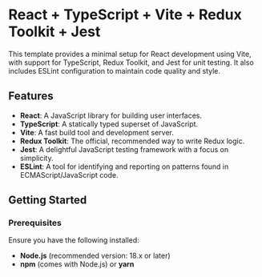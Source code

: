 
# React + TypeScript + Vite + Redux Toolkit + Jest

This template provides a minimal setup for React development using Vite, with support for TypeScript, Redux Toolkit, and Jest for unit testing. It also includes ESLint configuration to maintain code quality and style.

## Features

- **React**: A JavaScript library for building user interfaces.
- **TypeScript**: A statically typed superset of JavaScript.
- **Vite**: A fast build tool and development server.
- **Redux Toolkit**: The official, recommended way to write Redux logic.
- **Jest**: A delightful JavaScript testing framework with a focus on simplicity.
- **ESLint**: A tool for identifying and reporting on patterns found in ECMAScript/JavaScript code.

## Getting Started

### Prerequisites

Ensure you have the following installed:

- **Node.js** (recommended version: 18.x or later)
- **npm** (comes with Node.js) or **yarn**

